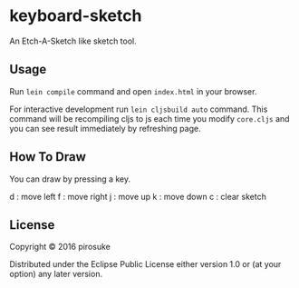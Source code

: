 # keyboard-sketch

An Etch-A-Sketch like sketch tool.

## Usage

Run `lein compile` command and open `index.html` in your browser.

For interactive development run `lein cljsbuild auto` command. This command will be recompiling cljs to js each time you modify `core.cljs` and you can see result immediately by refreshing page.

## How To Draw

You can draw by pressing a key.

d : move left
f : move right
j : move up
k : move down
c : clear sketch

## License

Copyright © 2016 pirosuke

Distributed under the Eclipse Public License either version 1.0 or (at
your option) any later version.
